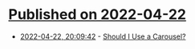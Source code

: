 # [Published on 2022-04-22](index.md)

* [2022-04-22, 20:09:42](https://news.ycombinator.com/item?id=31127385) - [Should I Use a Carousel?](https://shouldiuseacarousel.com/)
